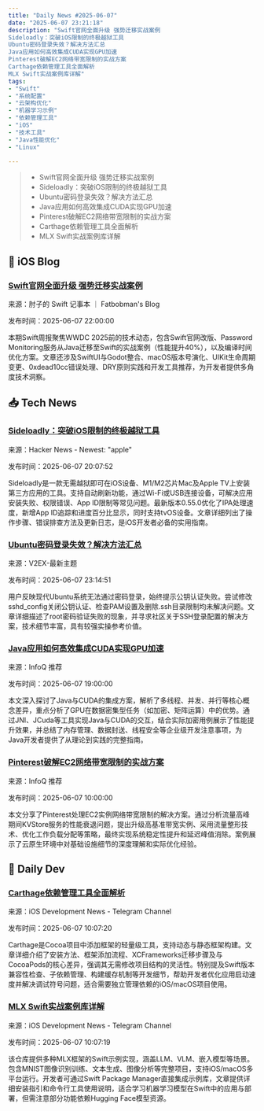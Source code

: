 ```yaml
---
title: "Daily News #2025-06-07"
date: "2025-06-07 23:21:18"
description: "Swift官网全面升级 强势迁移实战案例
Sideloadly：突破iOS限制的终极越狱工具
Ubuntu密码登录失效？解决方法汇总
Java应用如何高效集成CUDA实现GPU加速
Pinterest破解EC2网络带宽限制的实战方案
Carthage依赖管理工具全面解析
MLX Swift实战案例库详解"
tags: 
- "Swift"
- "系统配置"
- "云架构优化"
- "机器学习示例"
- "依赖管理工具"
- "iOS"
- "技术工具"
- "Java性能优化"
- "Linux"

---
```


> - Swift官网全面升级 强势迁移实战案例
> - Sideloadly：突破iOS限制的终极越狱工具
> - Ubuntu密码登录失效？解决方法汇总
> - Java应用如何高效集成CUDA实现GPU加速
> - Pinterest破解EC2网络带宽限制的实战方案
> - Carthage依赖管理工具全面解析
> - MLX Swift实战案例库详解

## 🍎 iOS Blog

### [Swift官网全面升级 强势迁移实战案例](https://fatbobman.com/zh/weekly/issue-087/)

来源：肘子的 Swift 记事本 ｜ Fatbobman's Blog

发布时间：2025-06-07 22:00:00

本期Swift周报聚焦WWDC 2025前的技术动态，包含Swift官网改版、Password Monitoring服务从Java迁移至Swift的实战案例（性能提升40%），以及编译时间优化方案。文章还涉及SwiftUI与Godot整合、macOS版本号演化、UIKit生命周期变更、0xdead10cc错误处理、DRY原则实践和开发工具推荐，为开发者提供多角度技术洞察。

## 📥 Tech News

### [Sideloadly：突破iOS限制的终极越狱工具](https://sideloadly.io/)

来源：Hacker News - Newest: "apple"

发布时间：2025-06-07 20:07:52

Sideloadly是一款无需越狱即可在iOS设备、M1/M2芯片Mac及Apple TV上安装第三方应用的工具。支持自动刷新功能，通过Wi-Fi或USB连接设备，可解决应用安装失败、权限错误、App ID限制等常见问题。最新版本0.55.0优化了IPA处理速度，新增App ID追踪和进度百分比显示，同时支持tvOS设备。文章详细列出了操作步骤、错误排查方法及更新日志，是iOS开发者必备的实用指南。

### [Ubuntu密码登录失效？解决方法汇总](https://www.v2ex.com/t/1137107)

来源：V2EX-最新主题

发布时间：2025-06-07 23:14:51

用户反映现代Ubuntu系统无法通过密码登录，始终提示公钥认证失败。尝试修改sshd_config关闭公钥认证、检查PAM设置及删除.ssh目录限制均未解决问题。文章详细描述了root密码验证失败的现象，并寻求社区关于SSH登录配置的解决方案，技术细节丰富，具有较强实操参考价值。

### [Java应用如何高效集成CUDA实现GPU加速](https://www.infoq.cn/article/R2gL10lMYVamjYkNXeJY)

来源：InfoQ 推荐

发布时间：2025-06-07 19:00:00

本文深入探讨了Java与CUDA的集成方案，解析了多线程、并发、并行等核心概念差异，重点分析了GPU在数据密集型任务（如加密、矩阵运算）中的优势。通过JNI、JCuda等工具实现Java与CUDA的交互，结合实际加密用例展示了性能提升效果，并总结了内存管理、数据封送、线程安全等企业级开发注意事项，为Java开发者提供了从理论到实践的完整指南。

### [Pinterest破解EC2网络带宽限制的实战方案](https://www.infoq.cn/article/99ZKxeRx1kpDf69Id8om)

来源：InfoQ 推荐

发布时间：2025-06-07 10:00:00

本文分享了Pinterest处理EC2实例网络带宽限制的解决方案。通过分析流量高峰期间KVStore服务的性能衰退问题，提出升级高基准带宽实例、采用流量整形技术、优化工作负载分配等策略，最终实现系统稳定性提升和延迟峰值消除。案例展示了云原生环境中对基础设施细节的深度理解和实际优化经验。

## 💾 Daily Dev

### [Carthage依赖管理工具全面解析](https://github.com/Carthage/Carthage)

来源：iOS Development News - Telegram Channel

发布时间：2025-06-07 10:07:20

Carthage是Cocoa项目中添加框架的轻量级工具，支持动态与静态框架构建。文章详细介绍了安装方法、框架添加流程、XCFrameworks迁移步骤及与CocoaPods的核心差异，强调其无需修改项目结构的灵活性。特别提及Swift版本兼容性检查、子依赖管理、构建缓存机制等开发细节，帮助开发者优化应用启动速度并解决调试符号问题，适合需要独立管理依赖的iOS/macOS项目使用。

### [MLX Swift实战案例库详解](https://github.com/ml-explore/mlx-swift-examples)

来源：iOS Development News - Telegram Channel

发布时间：2025-06-07 10:07:19

该仓库提供多种MLX框架的Swift示例实现，涵盖LLM、VLM、嵌入模型等场景。包含MNIST图像识别训练、文本生成、图像分析等完整项目，支持iOS/macOS多平台运行。开发者可通过Swift Package Manager直接集成示例库，文章提供详细安装指引和命令行工具使用说明，适合学习机器学习模型在Swift中的应用与部署，但需注意部分功能依赖Hugging Face模型资源。
